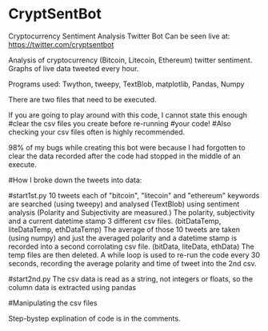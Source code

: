 # CryptSentBot
Cryptocurrency Sentiment Analysis Twitter Bot
Can be seen live at: https://twitter.com/cryptsentbot

Analysis of cryptocurrency (Bitcoin, Litecoin, Ethereum) twitter sentiment. Graphs of live data tweeted every hour. 

Programs used:
Twython, tweepy, TextBlob, matplotlib, Pandas, Numpy

There are two files that need to be executed. 

If you are going to play around with this code, I cannot state this enough #clear the csv files you create before re-running #your code!
#Also checking your csv files often is highly recommended.

98% of my bugs while creating this bot were because I had forgotten to clear the data recorded after the code had stopped in the middle of an execute.

#How I broke down the tweets into data:


#start1st.py
10 tweets each of "bitcoin", "litecoin" and "ethereum" keywords are searched (using tweepy) and analysed (TextBlob) using sentiment analysis (Polarity and Subjectivity are measured.)
The polarity, subjectivity and a current datetime stamp  3 different csv files. (bitDataTemp, liteDataTemp, ethDataTemp)
The average of those 10 tweets are taken (using numpy) and just the averaged polarity and a datetime stamp is recorded into a second corrolating csv file. (bitData, liteData, ethData)
The temp files are then deleted. A while loop is used to re-run the code every 30 seconds, recording the average polarity and time of tweet into the 2nd csv.

#start2nd.py 
The csv data is read as a string, not integers or floats, so the column data is extracted using pandas


#Manipulating the csv files

Step-bystep explination of code is in the comments.
